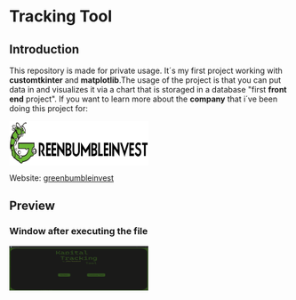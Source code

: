


# Tracking Tool
## Introduction
This repository is made for private usage. It´s my first project working with __customtkinter__ and __matplotlib__.The usage of the project is that you can put data in and visualizes it via a chart that is storaged in a database "first __front end__ project".
If you want to learn more about the __company__ that i´ve been doing this project for:

 <img src=https://github.com/JuleeC/Tracking-Tool/blob/main/images/greenbumbleinvestlogo.png width=250 height=80 align="center">
 
Website: [greenbumbleinvest](https://greenbumbleinvest.com/)

## Preview
### Window after executing the file
 <img src=https://github.com/JuleeC/Tracking-Tool/blob/main/images/Start_Window.png width=250 height=80 align="center">

 


     

